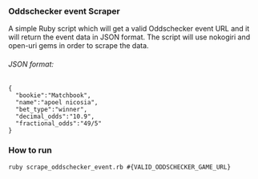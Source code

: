 <h3>Oddschecker event Scraper</h3>
A simple Ruby script which will get a valid Oddschecker event URL and it will return the event data in JSON format.
The script will use nokogiri and open-uri gems in order to scrape the data.

<h6>JSON format:</h6>

```
{
  "bookie":"Matchbook",
  "name":"apoel nicosia",
  "bet_type":"winner",
  "decimal_odds":"10.9",
  "fractional_odds":"49/5"
}
```

<h3>How to run</h3>

```
ruby scrape_oddschecker_event.rb #{VALID_ODDSCHECKER_GAME_URL}
```
